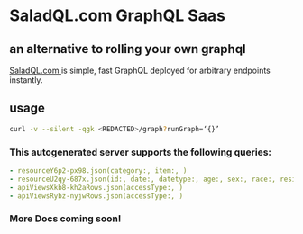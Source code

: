 # SaladQL.com GraphQL Saas
## an alternative to rolling your own graphql

[SaladQL.com ](https://saladql.com) is simple, fast GraphQL deployed
for arbitrary endpoints instantly.

## usage
```bash
curl -v --silent -qgk <REDACTED>/graph?runGraph=‘{}’
```

### This autogenerated server supports the following queries:
```yaml
- resourceY6p2-px98.json(category:, item:, )
- resourceU2qy-687x.json(id:, date:, datetype:, age:, sex:, race:, residencecity:, residencestate:, deathcity:, deathcounty:, location:, locationifother:, descriptionofinjury:, injuryplace:, injurycity:, injurycounty:, injurystate:, cod:, othersignifican:, heroin:, cocaine:, fentanyl:, fentanylanalogue:, oxycodone:, oxymorphone:, ethanol:, hydrocodone:, benzodiazepine:, methadone:, amphet:, tramad:, morphine_notheroin:, hydromorphone:, other:, opiatenos:, anyopioid:, mannerofdeath:, deathcitygeo_zip:, deathcitygeo_city:, deathcitygeo_state:, deathcitygeo_address:, injurycitygeo_zip:, injurycitygeo_state:, injurycitygeo_city:, injurycitygeo_address:, residencecitygeo_state:, residencecitygeo_address:, residencecitygeo_city:, residencecitygeo_zip:, )
- apiViewsXkb8-kh2aRows.json(accessType:, )
- apiViewsRybz-nyjwRows.json(accessType:, )

```


### More Docs coming soon!
